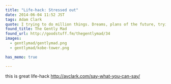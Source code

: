 ```yaml
---
title: "Life-hack: Stressed out"
date: 2014-06-04 11:52 JST
tags: Adam Clark
quote: I trying to do million things. Dreams, plans of the future, trying to keep track on my head Where’s everything, and am I getting where I want to get. You can start feeling like juggler. I’ve got about 40 million balls on the air and I can't focusing on any of them. I have to kind of bring it all down, and make a list what is that I know that I can say, I can do, I can do well. And focus on that.
found_title: The Gently Mad
found_url: http://goodstuff.fm/thegentlymad/34
images:
  - gentlymad/gentlymad.png
  - gentlymad/kobe-tower.png

has_memo: true

---
```


this is great life-hack http://avclark.com/say-what-you-can-say/
